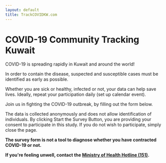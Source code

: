 ```yaml
---
layout: default
title: TrackCOVIDKW.com
---
```

# COVID-19 Community Tracking Kuwait

COVID-19 is spreading rapidly in Kuwait and around the world!

In order to contain the disease, suspected and susceptible cases must be identified as early as possible.

Whether you are sick or healthy, infected or not, your data can help save lives. Ideally, repeat your participation daily (set up calendar event).

Join us in fighting the COVID-19 outbreak, by filling out the form below.

The data is collected anonymously and does not allow identification of individuals.
By clicking Start the Survey Button, you are providing your consent to participate in this study. If you do not wish to participate, simply close the page.

**The survey form is not a tool to diagnose whether you have contracted COVID-19 or not.**

**If you're feeling unwell, contact the [Ministry of Health Hotline (151)](tel:151).**